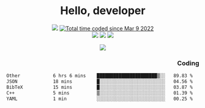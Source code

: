 # <div align='center' >Hello, developer</div>

<div align='center'>
  <a ><img src="https://img.shields.io/badge/dynamic/json?url=https%3A%2F%2Fapi.swo.moe%2Fstats%2Fgithub%2FFree-Aaron-Li&query=count&color=181717&label=GitHub&labelColor=282c34&logo=github&suffix=+follows&cacheSeconds=3600"></a>
  <a href="https://wakatime.com/@fe40087f-8eae-48dc-9950-ad0633db1591"><img src="https://wakatime.com/badge/user/fe40087f-8eae-48dc-9950-ad0633db1591.svg" alt="Total time coded since Mar 9 2022" /></a>
</div>
<div align='center'>
  <a><img src="https://img.shields.io/badge/C%2FC%2B%2B%20-%20%2375664D"></a>
  <a><img src="https://img.shields.io/badge/Kotlin%20-%20%2375664D"></a>
  <a><img src="https://img.shields.io/badge/JavaScript%20-%20%2375664D"></a>
</div>

<p align="center">
  <img src="https://readme-typing-svg.demolab.com/?lines=你好!+开发者;Hello!+ developer&font=Fira%20Code&center=true&width=380&height=50&duration=4000&pause=1000">
</p>


<div align='right'>
  <h3>Coding</h3>
</div>

<!--START_SECTION:waka-->

```txt
Other            6 hrs 6 mins    ██████████████████████▒░░   89.83 %
JSON             18 mins         █░░░░░░░░░░░░░░░░░░░░░░░░   04.56 %
BibTeX           15 mins         █░░░░░░░░░░░░░░░░░░░░░░░░   03.87 %
C++              5 mins          ▒░░░░░░░░░░░░░░░░░░░░░░░░   01.39 %
YAML             1 min           ░░░░░░░░░░░░░░░░░░░░░░░░░   00.25 %
```

<!--END_SECTION:waka-->




